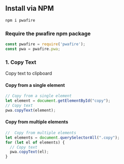 ## Install via NPM

```bash
npm i pwafire
```

### Require the pwafire npm package

```js
const pwafire = require('pwafire');
const pwa = pwafire.pwa;
```

### 1. Copy Text
Copy text to clipboard

#### Copy from a single element

```js
// Copy from a single element
let element = document.getElementById("copy");
// Copy text
pwa.copyText(element);
```

#### Copy from multiple elements

```js
//  Copy from multiple elements
let elements = document.querySelectorAll(".copy");
for (let el of elements) {
  // Copy text
  pwa.copyText(el);
}
```
